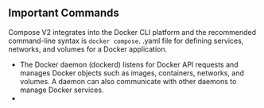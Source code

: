 ## Important Commands
Compose V2 integrates into the Docker CLI platform and the recommended command-line syntax is `docker compose`.
.yaml file for defining services, networks, and volumes for a Docker application.
- The Docker daemon (dockerd) listens for Docker API requests and manages Docker objects such as images, 
containers, networks, and volumes. A daemon can also communicate with other daemons to manage Docker services.
- 